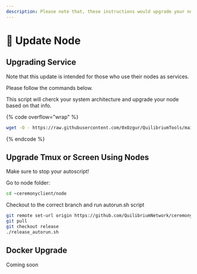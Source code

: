 ```yaml
---
description: Please note that, these instructions would upgrade your node to v1.4.20
---
```


# 📀 Update Node

## Upgrading Service

Note that this update is intended for those who use their nodes as services.

Please follow the commands below.&#x20;

This script will cherck your system architecture and upgrade your node based on that info.

{% code overflow="wrap" %}
```bash
wget -O - https://raw.githubusercontent.com/0xOzgur/QuilibriumTools/main/update/update.sh | bash
```
{% endcode %}

## Upgrade Tmux or Screen Using Nodes

Make sure to stop your autoscript!&#x20;

Go to node folder:

```bash
cd ~ceremonyclient/node
```

Checkout to the correct branch and run autorun.sh script

```bash
git remote set-url origin https://github.com/QuilibriumNetwork/ceremonyclient.git
git pull
git checkout release 
./release_autorun.sh
```

## Docker Upgrade

Coming soon
